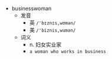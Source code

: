 - businesswoman
  - 发音
    - 英 `/'bɪznɪs,wʊmən/`
    - 美 `/'biznis,wumən/`
  - 词义
    - n. 妇女实业家
    - `a woman who works in business`
